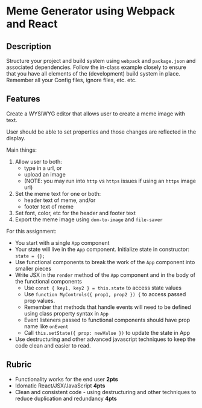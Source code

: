 Meme Generator using Webpack and React
 ===
 
 ## Description
 
Structure your project and build system using `webpack` and `package.json` and associated dependencies. 
Follow the in-class example closely to ensure that you have all elements of the (development) build system in place. Remember all your Config files, ignore files, etc. etc.

## Features

Create a WYSIWYG editor that allows user to create a meme image with text.

User should be able to set properties and those changes are reflected in the display.

Main things:

1. Allow user to both:
   - type in a url, or
   - upload an image
   - (NOTE: you may run into `http` vs `https` issues if using an `https` image url)
2. Set the meme text for one or both:
   - header text of meme, and/or
   - footer text of meme
3. Set font, color, etc for the header and footer text
4. Export the meme image using `dom-to-image` and `file-saver`
 
For this assignment:
 
* You start with a single `App` component
* Your state will live in the `App` component. Initialize state in constructor: `state = {};`
* Use functional components to break the work of the `App` component into smaller pieces
* Write JSX in the `render` method of the `App` component and in the body of the functional components
    * Use `const { key1, key2 } = this.state` to access state values
    * Use `function MyControls({ prop1, prop2 }) {` to access passed prop values.
    * Remember that methods that handle events will need to be defined using class property syntax in `App`
    * Event listeners passed to functional components should have prop name like `onEvent`
    * Call `this.setState({ prop: newValue })` to update the state in App
* Use destructuring and other advanced javascript techniques to keep the code clean and easier to read.
  
## Rubric
  
* Functionality works for the end user **2pts**
* Idomatic React/JSX/JavaScript **4pts**
* Clean and consistent code - using destructuring and other techniques to reduce duplication and redundancy **4pts**

